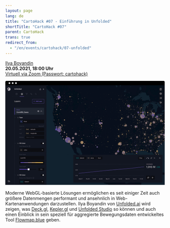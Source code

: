 ```yaml
---
layout: page
lang: de
title: "CartoHack #07 - Einführung in Unfolded"
shortTitle: "CartoHack #07" 
parent: CartoHack
trans: true
redirect_from:
  - "/en/events/cartohack/07-unfolded"
---
```




<a href="https://ilya.boyandin.me/">Ilya Boyandin</a><br />
<strong>20.05.2021, 18:00 Uhr</strong><br />
<a href="https://hcu-hamburg.zoom.us/j/86973076439">Virtuell via Zoom (Passwort: cartohack)</a>

![CartoHack #07](/images/cartohack/07-unfolded.png)

Moderne WebGL-basierte Lösungen ermöglichen es seit einiger Zeit auch größere Datenmengen performant und ansehnlich in Web-Kartenanwendungen darzustellen. Ilya Boyandin von [Unfolded.ai](https://www.unfolded.ai/) wird zeigen, was [Deck.gl](https://deck.gl/), [Kepler.gl](https://kepler.gl/) und [Unfolded Studio](https://www.unfolded.ai/studio) so können und auch einen Einblick in sein speziell für aggregierte Bewegungsdaten entwickeltes Tool [Flowmap.blue](https://flowmap.blue/) geben.

